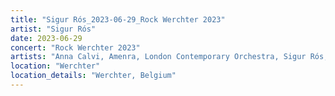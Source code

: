 ```yaml
---
title: "Sigur Rós_2023-06-29_Rock Werchter 2023"
artist: "Sigur Rós"
date: 2023-06-29
concert: "Rock Werchter 2023"
artists: "Anna Calvi, Amenra, London Contemporary Orchestra, Sigur Rós, Adekunle GOLD"
location: "Werchter"
location_details: "Werchter, Belgium"
---
```

